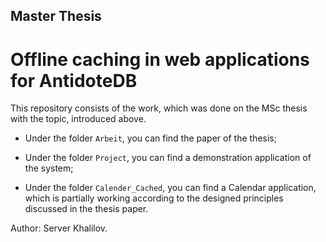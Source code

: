 ## Master Thesis
# Offline caching in web applications for AntidoteDB

This repository consists of the work, which was done on the MSc thesis with the topic, introduced above.



- Under the folder `Arbeit`, you can find the paper of the thesis;

- Under the folder `Project`, you can find a demonstration application of the system;
- Under the folder `Calender_Cached`, you can find a Calendar application, which is partially working according to the designed principles discussed in the thesis paper.



Author: Server Khalilov.